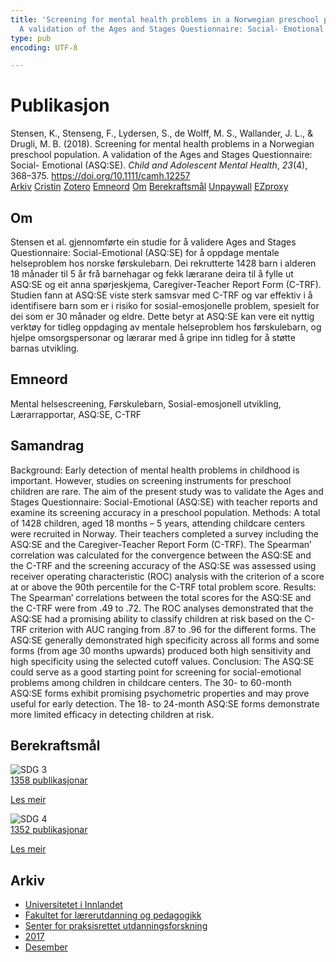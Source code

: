 ```yaml
---
title: 'Screening for mental health problems in a Norwegian preschool population.
  A validation of the Ages and Stages Questionnaire: Social- Emotional (ASQ:SE)'
type: pub
encoding: UTF-8

---
```

<h1>Publikasjon</h1>
<article id="csl-bib-container-6B76KW4I" class="csl-bib-container">
  <div class="csl-bib-body"> <div class="csl-entry">Stensen, K., Stenseng, F., Lydersen, S., de Wolff, M. S., Wallander, J. L., &#38; Drugli, M. B. (2018). Screening for mental health problems in a Norwegian preschool population. A validation of the Ages and Stages Questionnaire: Social- Emotional (ASQ:SE). <i>Child and Adolescent Mental Health</i>, <i>23</i>(4), 368–375. <a href="https://doi.org/10.1111/camh.12257">https://doi.org/10.1111/camh.12257</a></div> </div>
  <div class="csl-bib-buttons">
    <a href="#taxonomy-article-6B76KW4I" alt="archive" class="csl-bib-button">Arkiv</a>
    <a href="https://app.cristin.no/results/show.jsf?id=1527460" alt="Cristin" class="csl-bib-button">Cristin</a>
    <a href="http://zotero.org/groups/5881554/items/6B76KW4I" alt="Zotero" class="csl-bib-button">Zotero</a>
    <a href="#keywords-article-6B76KW4I" alt="keywords" class="csl-bib-button">Emneord</a>
    <a href="#about-article-6B76KW4I" alt="about_pub" class="csl-bib-button">Om</a>
    <a href="#sdg-article-6B76KW4I" alt="sdg" class="csl-bib-button">Berekraftsmål</a>
    <a href="https://doi.org/10.1111/camh.12257" alt="Unpaywall" class="csl-bib-button">Unpaywall</a>
    <a href="https://doi.org/10.1111/camh.12257" alt="EZproxy" class="csl-bib-button">EZproxy</a>
  </div>
  <div id="csl-bib-meta-container-6B76KW4I"></div>
</article>
<div id="csl-bib-meta-6B76KW4I" class="csl-bib-meta">
  <article id="about-article-6B76KW4I" class="about_pub-article">
    <h1>Om</h1>
    Stensen et al. gjennomførte ein studie for å validere Ages and Stages Questionnaire: Social-Emotional (ASQ:SE) for å oppdage mentale helseproblem hos norske førskulebarn. Dei rekrutterte 1428 barn i alderen 18 månader til 5 år frå barnehagar og fekk lærarane deira til å fylle ut ASQ:SE og eit anna spørjeskjema, Caregiver-Teacher Report Form (C-TRF). Studien fann at ASQ:SE viste sterk samsvar med C-TRF og var effektiv i å identifisere barn som er i risiko for sosial-emosjonelle problem, spesielt for dei som er 30 månader og eldre. Dette betyr at ASQ:SE kan vere eit nyttig verktøy for tidleg oppdaging av mentale helseproblem hos førskulebarn, og hjelpe omsorgspersonar og lærarar med å gripe inn tidleg for å støtte barnas utvikling.
  </article>
  <article id="keywords-article-6B76KW4I" class="keywords-article">
    <h1>Emneord</h1>
    Mental helsescreening, Førskulebarn, Sosial-emosjonell utvikling, Lærarrapportar, ASQ:SE, C-TRF
  </article>
  <article id="abstract-article-6B76KW4I" class="abstract-article">
    <h1>Samandrag</h1>
    Background: Early detection of mental health problems in childhood is important. However, studies on screening instruments for preschool children are rare. The aim of the present study was to validate the Ages and Stages Questionnaire: Social-Emotional (ASQ:SE) with teacher reports and examine its screening accuracy in a preschool population. 
Methods: A total of 1428 children, aged 18 months – 5 years, attending childcare centers were recruited in Norway. Their teachers completed a survey including the ASQ:SE and the Caregiver-Teacher Report Form (C-TRF). The Spearman’ correlation was calculated for the convergence between the ASQ:SE and the C-TRF and the screening accuracy of the ASQ:SE was assessed using receiver operating characteristic (ROC) analysis with the criterion of a score at or above the 90th percentile for the C-TRF total problem score.  
Results: The Spearman’ correlations between the total scores for the ASQ:SE and the C-TRF were from .49 to .72. The ROC analyses demonstrated that the ASQ:SE had a promising ability to classify children at risk based on the C-TRF criterion with AUC ranging from .87 to .96 for the different forms. The ASQ:SE generally demonstrated high specificity across all forms and some forms (from age 30 months upwards) produced both high sensitivity and high specificity using the selected cutoff values. 
Conclusion: The ASQ:SE could serve as a good starting point for screening for social-emotional problems among children in childcare centers. The 30- to 60-month ASQ:SE forms exhibit promising psychometric properties and may prove useful for early detection. The 18- to 24-month ASQ:SE forms demonstrate more limited efficacy in detecting children at risk.
  </article>
  <article id="sdg-article-6B76KW4I" class="sdg-article">
    <h1>Berekraftsmål</h1>
    <div class="sdg-container"><div id="sdg3" class="sdg">
        <img src="{{< params subfolder >}}images/sdg/sdg03_nn.png" class="image" alt="SDG 3">
        <div class="sdg-overlay">
          <a href="/nn/archive/?key=?sdg=3#archive" class="sdg-publication-count"><span>1358</span> publikasjonar</a>
          <p><a href="https://fn.no/om-fn/fns-baerekraftsmaal/god-helse-og-livskvalitet?lang=nno-NO" class="sdg-read-more">Les meir</a></p>
        </div>
      </div> <div id="sdg4" class="sdg">
        <img src="{{< params subfolder >}}images/sdg/sdg04_nn.png" class="image" alt="SDG 4">
        <div class="sdg-overlay">
          <a href="/nn/archive/?key=?sdg=4#archive" class="sdg-publication-count"><span>1352</span> publikasjonar</a>
          <p><a href="https://fn.no/om-fn/fns-baerekraftsmaal/god-utdanning?lang=nno-NO" class="sdg-read-more">Les meir</a></p>
        </div>
      </div></div>
  </article>
  <article id="taxonomy-article-6B76KW4I" class="taxonomy-article">
    <h1>Arkiv</h1>
    <ul>
      <li>
        <a href="/nn/archive/?key=3DCRN523">Universitetet i Innlandet</a>
      </li>
      <li>
        <a href="/nn/archive/?key=WYNZA47F">Fakultet for lærerutdanning og pedagogikk</a>
      </li>
      <li>
        <a href="/nn/archive/?key=G3SEU2Z2">Senter for praksisrettet utdanningsforskning</a>
      </li>
      <li>
        <a href="/nn/archive/?key=3KJKJQ9B">2017</a>
      </li>
      <li>
        <a href="/nn/archive/?key=T7TIUTCP">Desember</a>
      </li>
    </ul>
  </article>
</div>
